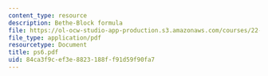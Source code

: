 ```yaml
---
content_type: resource
description: Bethe-Block formula
file: https://ol-ocw-studio-app-production.s3.amazonaws.com/courses/22-101-applied-nuclear-physics-fall-2003/84ca3f9cef3e8823188ff91d59f90fa7_ps6.pdf
file_type: application/pdf
resourcetype: Document
title: ps6.pdf
uid: 84ca3f9c-ef3e-8823-188f-f91d59f90fa7
---
```

